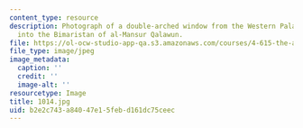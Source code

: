 ```yaml
---
content_type: resource
description: Photograph of a double-arched window from the Western Palace incorporated
  into the Bimaristan of al-Mansur Qalawun.
file: https://ol-ocw-studio-app-qa.s3.amazonaws.com/courses/4-615-the-architecture-of-cairo-spring-2002/b2e2c743a84047e15febd161dc75ceec_1014.jpg
file_type: image/jpeg
image_metadata:
  caption: ''
  credit: ''
  image-alt: ''
resourcetype: Image
title: 1014.jpg
uid: b2e2c743-a840-47e1-5feb-d161dc75ceec
---
```

